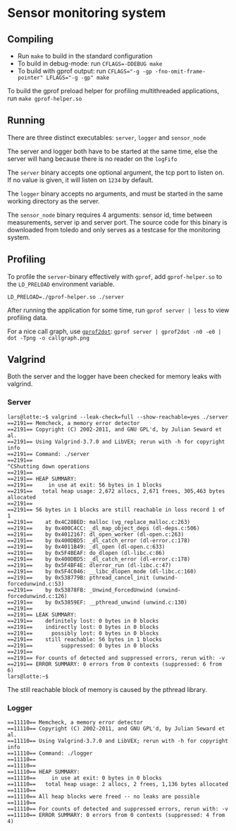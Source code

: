 # Sensor monitoring system

## Compiling

* Run `make` to build in the standard configuration
* To build in debug-mode: run `CFLAGS=-DDEBUG make`
* To build with gprof output: run `CFLAGS="-g -gp -fno-omit-frame-pointer" LFLAGS="-g -gp" make`

To build the gprof preload helper for profiling multithreaded applications, run `make gprof-helper.so`

## Running

There are three distinct executables: `server`, `logger` and `sensor_node`

The server and logger both have to be started at the same time, else the server will hang because there is no
reader on the `logFifo`

The `server` binary accepts one optional argument, the tcp port to listen on.
If no value is given, it will listen on `1234` by default.

The `logger` binary accepts no arguments, and must be started in the same working directory as the server.

The `sensor_node` binary requires 4 arguments: sensor id, time between measurements, server ip and server port.
The source code for this binary is downloaded from toledo and only serves as a testcase for the monitoring system.

## Profiling

To profile the `server`-binary effectively with `gprof`, add `gprof-helper.so` to the `LD_PRELOAD` environment variable.

```
LD_PRELOAD=./gprof-helper.so ./server
```

After running the application for some time, run `gprof server | less` to view profiling data.

For a nice call graph, use [`gprof2dot`](https://github.com/jrfonseca/gprof2dot): `gprof server | gprof2dot -n0 -e0 | dot -Tpng -o callgraph.png`

## Valgrind

Both the server and the logger have been checked for memory leaks with valgrind.

### Server

```
lars@lotte:~$ valgrind --leak-check=full --show-reachable=yes ./server
==2191== Memcheck, a memory error detector
==2191== Copyright (C) 2002-2011, and GNU GPL'd, by Julian Seward et al.
==2191== Using Valgrind-3.7.0 and LibVEX; rerun with -h for copyright info
==2191== Command: ./server
==2191==
^CShutting down operations
==2191==
==2191== HEAP SUMMARY:
==2191==     in use at exit: 56 bytes in 1 blocks
==2191==   total heap usage: 2,672 allocs, 2,671 frees, 305,463 bytes allocated
==2191==
==2191== 56 bytes in 1 blocks are still reachable in loss record 1 of 1
==2191==    at 0x4C28BED: malloc (vg_replace_malloc.c:263)
==2191==    by 0x400C4CC: _dl_map_object_deps (dl-deps.c:506)
==2191==    by 0x4012167: dl_open_worker (dl-open.c:263)
==2191==    by 0x400DBD5: _dl_catch_error (dl-error.c:178)
==2191==    by 0x4011B49: _dl_open (dl-open.c:633)
==2191==    by 0x5F4BEAF: do_dlopen (dl-libc.c:86)
==2191==    by 0x400DBD5: _dl_catch_error (dl-error.c:178)
==2191==    by 0x5F4BF4E: dlerror_run (dl-libc.c:47)
==2191==    by 0x5F4C046: __libc_dlopen_mode (dl-libc.c:160)
==2191==    by 0x538779B: pthread_cancel_init (unwind-forcedunwind.c:53)
==2191==    by 0x53878FB: _Unwind_ForcedUnwind (unwind-forcedunwind.c:126)
==2191==    by 0x53859EF: __pthread_unwind (unwind.c:130)
==2191==
==2191== LEAK SUMMARY:
==2191==    definitely lost: 0 bytes in 0 blocks
==2191==    indirectly lost: 0 bytes in 0 blocks
==2191==      possibly lost: 0 bytes in 0 blocks
==2191==    still reachable: 56 bytes in 1 blocks
==2191==         suppressed: 0 bytes in 0 blocks
==2191==
==2191== For counts of detected and suppressed errors, rerun with: -v
==2191== ERROR SUMMARY: 0 errors from 0 contexts (suppressed: 6 from 6)
lars@lotte:~$
```

The still reachable block of memory is caused by the pthread library.

### Logger

```
==11110== Memcheck, a memory error detector
==11110== Copyright (C) 2002-2011, and GNU GPL'd, by Julian Seward et al.
==11110== Using Valgrind-3.7.0 and LibVEX; rerun with -h for copyright info
==11110== Command: ./logger
==11110==
==11110==
==11110== HEAP SUMMARY:
==11110==     in use at exit: 0 bytes in 0 blocks
==11110==   total heap usage: 2 allocs, 2 frees, 1,136 bytes allocated
==11110==
==11110== All heap blocks were freed -- no leaks are possible
==11110==
==11110== For counts of detected and suppressed errors, rerun with: -v
==11110== ERROR SUMMARY: 0 errors from 0 contexts (suppressed: 4 from 4)
```
